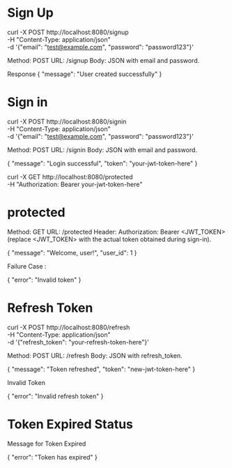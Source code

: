 # Sign Up 

curl -X POST http://localhost:8080/signup \
-H "Content-Type: application/json" \
-d '{"email": "test@example.com", "password": "password123"}'

Method: POST
URL: /signup
Body: JSON with email and password.

Response 
{
  "message": "User created successfully"
}


# Sign in  

curl -X POST http://localhost:8080/signin \
-H "Content-Type: application/json" \
-d '{"email": "test@example.com", "password": "password123"}'

Method: POST
URL: /signin
Body: JSON with email and password.

{
  "message": "Login successful",
  "token": "your-jwt-token-here"
}


curl -X GET http://localhost:8080/protected \
-H "Authorization: Bearer your-jwt-token-here"


# protected  

Method: GET
URL: /protected
Header: Authorization: Bearer <JWT_TOKEN> (replace <JWT_TOKEN> with the actual token obtained during sign-in).

{
  "message": "Welcome, user!",
  "user_id": 1
}


Failure Case : 

{
  "error": "Invalid token"
}

# Refresh Token 

curl -X POST http://localhost:8080/refresh \
-H "Content-Type: application/json" \
-d '{"refresh_token": "your-refresh-token-here"}'


Method: POST
URL: /refresh
Body: JSON with refresh_token.


{
  "message": "Token refreshed",
  "token": "new-jwt-token-here"
}

Invalid Token 

{
  "error": "Invalid refresh token"
}

# Token Expired Status

Message for Token Expired 

{
  "error": "Token has expired"
}
